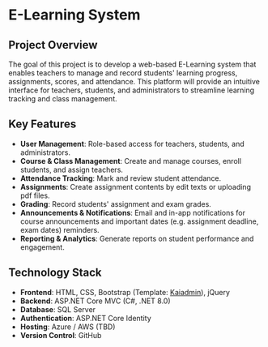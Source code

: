 # E-Learning System

## Project Overview

The goal of this project is to develop a web-based E-Learning system that enables teachers to manage and record students' learning progress, assignments, scores, and attendance. This platform will provide an intuitive interface for teachers, students, and administrators to streamline learning tracking and class management.

## Key Features

- **User Management**: Role-based access for teachers, students, and administrators.
- **Course & Class Management**: Create and manage courses, enroll students, and assign teachers.
- **Attendance Tracking**: Mark and review student attendance.
- **Assignments**: Create assignment contents by edit texts or uploading pdf files.
- **Grading**: Record students' assignment and exam grades.
- **Announcements & Notifications**: Email and in-app notifications for course announcements and important dates (e.g. assignment deadline, exam dates) reminders.
- **Reporting & Analytics**: Generate reports on student performance and engagement.

## Technology Stack

- **Frontend**: HTML, CSS, Bootstrap (Template: [Kaiadmin](https://themekita.com/kaiadmin-lite-bootstrap-5-dashboard.html)), jQuery
- **Backend**: ASP.NET Core MVC (C#, .NET 8.0)
- **Database**: SQL Server
- **Authentication**: ASP.NET Core Identity
- **Hosting**: Azure / AWS (TBD)
- **Version Control**: GitHub
